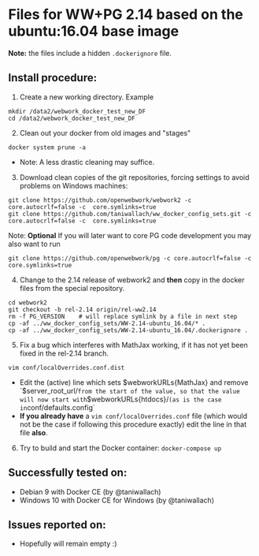 # Files for WW+PG 2.14 based on the ubuntu:16.04 base image

**Note:** the files include a hidden `.dockerignore` file.

## Install procedure:

1. Create a new working directory. Example
```
mkdir /data2/webwork_docker_test_new_DF
cd /data2/webwork_docker_test_new_DF
```

2. Clean out your docker from old images and "stages"
```
docker system prune -a
```
* Note: A less drastic cleaning may suffice.

3. Download clean copies of the git repositories, forcing settings
to avoid problems on Windows machines:
```
git clone https://github.com/openwebwork/webwork2 -c core.autocrlf=false -c  core.symlinks=true
git clone https://github.com/taniwallach/ww_docker_config_sets.git -c core.autocrlf=false -c  core.symlinks=true
```

Note: **Optional** If you will later want to core PG code development you may also want to run 
```
git clone https://github.com/openwebwork/pg -c core.autocrlf=false -c  core.symlinks=true
```

4. Change to the 2.14 release of webwork2 and **then** copy in the docker files from the special repository.

```
cd webwork2
git checkout -b rel-2.14 origin/rel-ww2.14
rm -f PG_VERSION    # will replace symlink by a file in next step
cp -af ../ww_docker_config_sets/WW-2.14-ubuntu_16.04/* .
cp -af ../ww_docker_config_sets/WW-2.14-ubuntu_16.04/.dockerignore .
```

5. Fix a bug which interferes with MathJax working, if it has not yet been 
fixed in the rel-2.14 branch.
```
vim conf/localOverrides.conf.dist
```
  * Edit the (active) line which sets $webworkURLs{MathJax} and remove
    `$server_root_url/` from the start of the value, so that the value
    will now start with `$webworkURLs{htdocs}/` (as is the case in
    `conf/defaults.config`    
  * **If you already have** a `vim conf/localOverrides.conf` file (which would not be the case if following this procedure exactly) edit the line in that file **also**.

6. Try to build and start the Docker container: `docker-compose up`

## Successfully tested on:

* Debian 9 with Docker CE (by @taniwallach)
* Windows 10 with Docker CE for Windows (by @taniwallach)

## Issues reported on:

* Hopefully will remain empty :) 
                                                      
